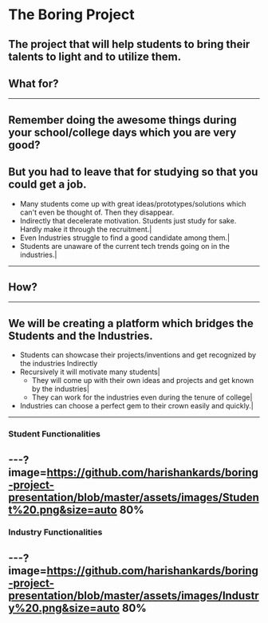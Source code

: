 # The Boring Project

The project that will help students to bring their talents to light and to utilize them.
---
## What for?
---
Remember doing the awesome things during your school/college days which you are very good?
---
But you had to leave that for studying so that you could get a job.
---
- Many students come up with great ideas/prototypes/solutions which can't even be thought of. Then they disappear.
- Indirectly that decelerate motivation. Students just study for sake. Hardly make it through the recruitment.|
- Even Industries struggle to find a good candidate among them.|
- Students are unaware of the current tech trends going on in the industries.|
---
## How?
---
We will be creating a platform which bridges the Students and the Industries.
---
- Students can  showcase their projects/inventions and get recognized by the industries Indirectly
- Recursively it will motivate many students|
  - They will come up with their own ideas and projects and get known by the industries|
  - They can work for the industries even during the tenure of college|
- Industries can choose a perfect gem to their crown easily and quickly.|
---
### Student Functionalities
---?image=https://github.com/harishankards/boring-project-presentation/blob/master/assets/images/Student%20.png&size=auto 80%
---
### Industry Functionalities
---?image=https://github.com/harishankards/boring-project-presentation/blob/master/assets/images/Industry%20.png&size=auto 80%
---
